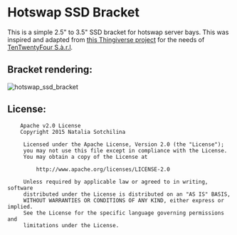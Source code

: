 # Hotswap SSD Bracket

This is a simple 2.5" to 3.5" SSD bracket for hotswap server bays. This was inspired and adapted from
[this Thingiverse project](http://www.thingiverse.com/thing:68429) for the needs of [TenTwentyFour S.à.r.l](https://www.tentwentyfour.lu/).

## Bracket rendering:

<img src="https://raw.githubusercontent.com/sotch/hotswap_ssd_bracket/master/doc/bracket_rendering.png" alt="hotswap_ssd_bracket" title="hotswap_ssd_bracket">

## License:

```
	Apache v2.0 License
	Copyright 2015 Natalia Sotchilina

	 Licensed under the Apache License, Version 2.0 (the "License");
	 you may not use this file except in compliance with the License.
	 You may obtain a copy of the License at

		 http://www.apache.org/licenses/LICENSE-2.0

	 Unless required by applicable law or agreed to in writing, software
	 distributed under the License is distributed on an "AS IS" BASIS,
	 WITHOUT WARRANTIES OR CONDITIONS OF ANY KIND, either express or implied.
	 See the License for the specific language governing permissions and
	 limitations under the License.

```
